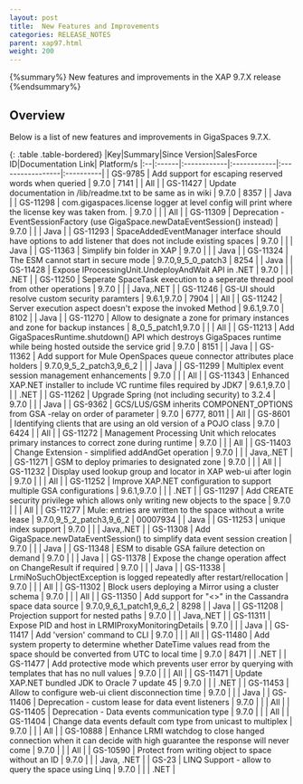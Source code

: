 ```yaml
---
layout: post
title:  New Features and Improvements
categories: RELEASE_NOTES
parent: xap97.html
weight: 200
---
```


{%summary%} New features and improvements in the XAP 9.7.X release {%endsummary%}

## Overview

Below is a list of new features and improvements in GigaSpaces 9.7.X.


{: .table .table-bordered}
|Key|Summary|Since Version|SalesForce ID|Documentation Link| Platform/s
|:--|:------|:------------|:------------|:-----------------|:----------|
| GS-9785 | Add support for escaping reserved words when queried | 9.7.0 | 7141 | | All |
| GS-11427 | Update documentation in /lib/readme.txt to be same as in wiki | 9.7.0 | 8357 | | Java |
| GS-11298 | com.gigaspaces.license logger at level config will print where the license key was taken from. | 9.7.0 | | | All |
| GS-11309 | Deprecation - EventSessionFactory (use GigaSpace.newDataEventSession() instead) | 9.7.0 | | | Java |
| GS-11293 | SpaceAddedEventManager interface should have options to add listener that does not include existing spaces | 9.7.0 | | | Java |
| GS-11363 | Simplify bin folder in XAP | 9.7.0 | | | Java |
| GS-11324 | The ESM cannot start in secure mode | 9.7.0,9_5_0_patch3 | 8254 | | Java |
| GS-11428 | Expose IProcessingUnit.UndeployAndWait API in .NET | 9.7.0 | | | .NET |
| GS-11250 | Seperate SpaceTask execution to a seperate thread pool from other operations | 9.7.0 | | | Java,.NET |
| GS-11246 | GS-UI should resolve custom security paramters | 9.6.1,9.7.0 | 7904 | | All |
| GS-11242 | Server execution aspect doesn't expose the invoked Method | 9.6.1,9.7.0 | 8102 | | Java |
| GS-11270 | Allow to designate a zone for primary instances and zone for backup instances | 8_0_5_patch1,9.7.0 | | | All |
| GS-11213 | Add GigaSpacesRuntime.shutdown() API which destroys GigaSpaces runtime while being hosted outside the service grid | 9.7.0 | 8151 | | Java |
| GS-11362 | Add support for Mule OpenSpaces queue connector attributes place holders | 9.7.0,9_5_2_patch3,9_6_2 | | | Java |
| GS-11299 | Multiplex event session management enhancements | 9.7.0 | | | All |
| GS-11343 | Enhanced XAP.NET installer to include VC runtime files required by JDK7 | 9.6.1,9.7.0 | | | .NET |
| GS-11262 | Upgrade Spring (not including security) to 3.2.4 | 9.7.0 | | | Java |
| GS-9362 | GCS/LUS/GSM inherits COMPONENT_OPTIONS from GSA -relay on order of parameter | 9.7.0 | 6777, 8011 | | All |
| GS-8601 | Identifying clients that are using an old version of a POJO class | 9.7.0 | 6424 | | All |
| GS-11272 | Management Processing Unit which relocates primary instances to correct zone during runtime | 9.7.0 | | | All |
| GS-11403 | Change Extension - simplified addAndGet operation | 9.7.0 | | | Java,.NET |
| GS-11271 | GSM to deploy primaries to designated zone | 9.7.0 | | | All |
| GS-11232 | Display used lookup group and locator in XAP web-ui after login | 9.7.0 | | | All |
| GS-11252 | Improve XAP.NET configuration to support multiple GSA configurations | 9.6.1,9.7.0 | | | .NET |
| GS-11297 | Add CREATE security privilege which allows only writing new objects to the space | 9.7.0 | | | All |
| GS-11277 | Mule: entries are written to the space without a write lease | 9.7.0,9_5_2_patch3,9_6_2 | 00007934 | | Java |
| GS-11253 | unique index support | 9.7.0 | | | Java,.NET |
| GS-11308 | Add GigaSpace.newDataEventSession() to simplify data event session creation | 9.7.0 | | | Java |
| GS-11348 | ESM to disable GSA failure detection on demand | 9.7.0 | | | Java |
| GS-11378 | Expose the change operation affect on ChangeResult if required | 9.7.0 | | | Java |
| GS-11338 | LrmiNoSuchObjectException is logged repeatedly after restart/rellocation | 9.7.0 | | | All |
| GS-11302 | Block users deploying a Mirror using a cluster schema | 9.7.0 | | | All |
| GS-11350 | Add support for "<>" in the Cassandra space data source | 9.7.0,9_6_1_patch1,9_6_2 | 8298 | | Java |
| GS-11208 | Projection support for nested paths | 9.7.0 | | | Java,.NET |
| GS-11311 | Expose PID and host in LRMIProxyMonitoringDetails | 9.7.0 | | | Java |
| GS-11417 | Add 'version' command to CLI | 9.7.0 | | | All |
| GS-11480 | Add system property to determine whether DateTime values read from the space should be converted from UTC to local time | 9.7.0 | 8471 | | .NET |
| GS-11477 | Add protective mode which prevents user error by querying with templates that has no null values | 9.7.0 | | | All |
| GS-11471 | Update XAP.NET bundled JDK to Oracle 7 update 45 | 9.7.0 | | | .NET |
| GS-11453 | Allow to configure web-ui client disconnection time | 9.7.0 | | | Java |
| GS-11406 | Deprecation - custom lease for data event listeners | 9.7.0 | | | All |
| GS-11405 | Deprecation - Data events communication type | 9.7.0 | | | All |
| GS-11404 | Change data events default com type from unicast to multiplex | 9.7.0 | | | All |
| GS-10888 | Enhance LRMI watchdog to close hanged connection when it can decide with high guarantee the response will never come | 9.7.0 | | | All |
| GS-10590 | Protect from writing object to space without an ID | 9.7.0 | | | Java, .NET |
| GS-23    | LINQ Support - allow to query the space using Linq | 9.7.0 | | | .NET |


